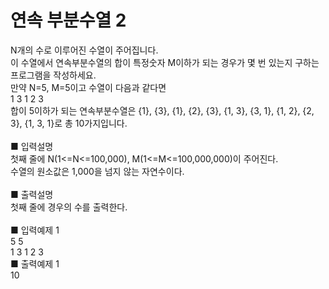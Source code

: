 # 연속 부분수열 2
N개의 수로 이루어진 수열이 주어집니다.<br>
이 수열에서 연속부분수열의 합이 특정숫자 M이하가 되는 경우가 몇 번 있는지 구하는 프로그램을 작성하세요.<br>
만약 N=5, M=5이고 수열이 다음과 같다면<br>
1 3 1 2 3<br>
합이 5이하가 되는 연속부분수열은 {1}, {3}, {1}, {2}, {3}, {1, 3}, {3, 1}, {1, 2}, {2, 3}, {1, 3, 1}로 총 10가지입니다.<br>
<br>
■ 입력설명<br>
첫째 줄에 N(1<=N<=100,000), M(1<=M<=100,000,000)이 주어진다.<br>
수열의 원소값은 1,000을 넘지 않는 자연수이다.<br>
<br>
■ 출력설명<br>
첫째 줄에 경우의 수를 출력한다.<br>
<br>
■ 입력예제 1<br>
5 5<br>
1 3 1 2 3<br>
■ 출력예제 1<br>
10